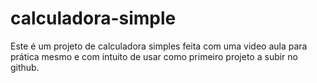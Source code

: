 # calculadora-simple
Este é um projeto de calculadora simples feita com uma video aula para prática mesmo e com intuito de usar como primeiro projeto a subir no github.
